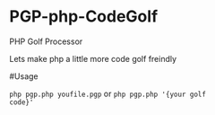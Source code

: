 # PGP-php-CodeGolf
PHP Golf Processor

Lets make php a little more code golf freindly 

#Usage

<code>php pgp.php youfile.pgp</code> or <code>php pgp.php '{your golf code}'</code>
